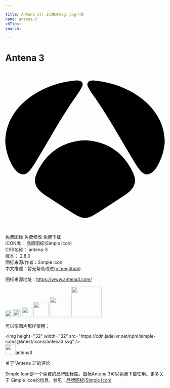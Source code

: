 ```yaml
---

title: Antena 3() ICON转svg、png下载
name: antena-3
zhTips: 
search: 

---
```


# Antena 3  <small style="font-size: 60%;font-weight: 100"></small>

<div id="svg" class="svg-wrap">
<svg role="img" viewBox="0 0 24 24" xmlns="http://www.w3.org/2000/svg"><title>Antena 3 icon</title><path d="M12.997 10.755a7.222 7.222 0 00-.997-.083c-.111 0-.497.008-.998.083-2.919.438-4.948 2.08-6.201 4.695-.641 1.336-.357 2.255.8 3.166.068.054.137.106.205.158.213.143.423.28.627.414 3.026 1.975 4.133 2.676 4.58 2.881.186.085.512.244.962.255h.048c.45-.011.777-.17.963-.255.446-.205 1.553-.907 4.579-2.882.205-.134.415-.272.629-.415a22.7 22.7 0 00.203-.156c1.157-.911 1.441-1.83.8-3.166-1.251-2.614-3.281-4.257-6.2-4.695zm7.252 4.36c.637.774 1.205.834 1.843.387.85-.597 1.894-2.857 1.908-4.724-.05-5.112-5.337-8.666-10.648-9.093-.212-.02-.534-.026-.777.153-.247.182-.292.457-.113.812.305.603.708 1.147 1.092 1.7 1.928 2.77 3.56 5.72 5.298 8.607.442.734.85 1.492 1.397 2.157zM5.148 12.956c1.738-2.886 3.37-5.837 5.297-8.607.385-.553.787-1.097 1.092-1.7.18-.355.135-.63-.113-.812-.243-.18-.565-.173-.777-.153C5.337 2.112.05 5.665 0 10.778c.013 1.867 1.057 4.128 1.908 4.724.638.447 1.206.387 1.843-.388.546-.665.954-1.423 1.397-2.157Z"/></svg>
</div>
<detail full-name='antena-3'></detail>

<div class="detail-page">
<p>
<span><span class="badge-success badge">免费图标</span> <span class="badge-success badge">免费修改</span>  <span class="badge-success badge">免费下载</span> </span>
<br/>
<span>
ICON库：
<span class="badge-secondary badge">品牌图标(Simple Icon)</span> 
</span>
<br/>
<span>
CSS名称：
<span class="badge-secondary badge">antena-3</span> 
</span>

<br/>
<span>
版本：
<span class="badge-secondary badge">2.8.0</span> 
</span>
<br/>
<span>图标来源/作者：<span class="badge-light badge">Simple Icon</span></span> 
<br/>
<span class="zh-detail">中文描述：暂无<span class="help-link"><span>帮助改进</span>(<a href="https://gitee.com/liuwave/icon-helper/edit/master/json/brands/antena-3.json" target="_blank" rel="noopener noreferrer">gitee</a><a href="https://github.com/liuwave/icon-helper/edit/master/json/brands/antena-3.json" target="_blank" rel="noopener noreferrer">github</a></span>)</span><br/>
</p>
</div><div class="description description alert alert-light"><p>图标来源地址：<a href="https://www.antena3.com/" target="_blank" rel="noopener noreferrer">https://www.antena3.com/</a></p></div>
<div class="alert alert-dark">
<img height="21" width="21" src="https://cdn.jsdelivr.net/npm/simple-icons@latest/icons/antena3.svg" />
<img height="24" width="24" src="https://cdn.jsdelivr.net/npm/simple-icons@latest/icons/antena3.svg" />
<img height="32" width="32" src="https://cdn.jsdelivr.net/npm/simple-icons@latest/icons/antena3.svg" />
<img height="48" width="48" src="https://cdn.jsdelivr.net/npm/simple-icons@latest/icons/antena3.svg" />
<img height="64" width="64" src="https://cdn.jsdelivr.net/npm/simple-icons@latest/icons/antena3.svg" />
<img height="96" width="96" src="https://cdn.jsdelivr.net/npm/simple-icons@latest/icons/antena3.svg" />

</div>
<div>
  <p>可以像图片那样使用：    
  </p>
  <div class="alert alert-primary" style="font-size: 14px">
    &lt;img height="32" width="32" src="https://cdn.jsdelivr.net/npm/simple-icons@latest/icons/antena3.svg" /&gt;
    <copy-btn content='<img height="32" width="32" src="https://cdn.jsdelivr.net/npm/simple-icons@latest/icons/antena3.svg" />'></copy-btn>
  </div>
  <div class="alert alert-secondary">
    <img height="32" width="32" src="https://cdn.jsdelivr.net/npm/simple-icons@latest/icons/antena3.svg" />antena3
    <copy-btn content="antena3" btn-title="复制图标名称"></copy-btn>
  </div>
</div>

<Vssue title="关于“Antena 3”的评论" >关于“Antena 3”的评论</Vssue>


<div><p>Simple Icon是一个免费的品牌图标库。图标Antena 3可以免费下载使用。更多关于  Simple Icon的信息，参见：<a target="_blank" href="https://iconhelper.cn/brands.html">品牌图标(Simple Icon)</a>
</p></div>
